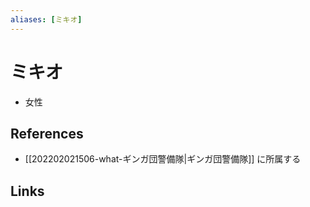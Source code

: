 ```yaml
---
aliases: [ミキオ]
---
```

# ミキオ

- 女性

## References

- [[202202021506-what-ギンガ団警備隊|ギンガ団警備隊]] に所属する

## Links



